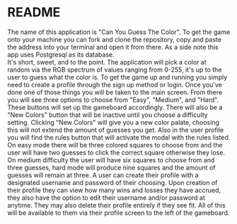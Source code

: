 # README

The name of this application is "Can You Guess The Color".
To get the game onto your machine you can fork and clone the repository, copy and paste the address into your terminal and open it from there. As a side note this app uses Postgresql as its database.   
It's short, sweet, and to the point. The application will pick a color at random
via the RGB spectrum of values ranging from 0-255, it's up to the user to guess what the color is.
To get the game up and running you simply need to create a profile through the sign up method or login. Once you've done one of those things you will be taken to the main screen. From there you will see three options to choose from "Easy", "Medium", and "Hard". These buttons will set up the gameboard accordingly. There will also be a "New Colors" button that will be inactive until you choose a difficulty setting. Clicking "New Colors" will give you a new color palate, choosing this will not extend the amount of guesses you get. Also in the user profile you will find the rules button that will activate the modal with the rules listed.      
On easy mode there will be three colored squares to choose from and the user will have two guesses to click the correct square otherwise they lose. On medium difficulty the user will have six squares to choose from and three guesses, hard mode will produce nine squares and the amount of guesses will remain at three. A user can create their profile with a designated username and password of their choosing. Upon creation of their profile they can view how many wins and losses they have accrued, they also have the option to edit their username and/or password at anytime. They may also delete their profile entirely if they see fit. All of this will be available to them via their profile screen to the left of the gameboard.   
